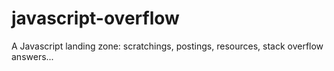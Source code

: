 # javascript-overflow
A Javascript landing zone: scratchings, postings, resources, stack overflow answers...
